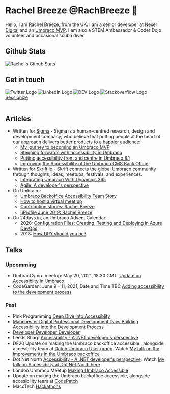 # Rachel Breeze @RachBreeze 👋
Hello, I am Rachel Breeze, from the UK.  I am a senior developer at [Nexer Digital](https://www.nexerdigital.com/) and an [Umbraco MVP](https://umbraco.com/).  I am also a STEM Ambassador & 
Coder Dojo volunteer and occasional scuba diver.

## Github Stats

![Rachel's Github Stats](https://github-readme-stats.vercel.app/api?username=RachBreeze&show_icons=true&hide_border=true&include_all_commits=true)

## Get in touch 

  [<img align="left" alt="Twitter Logo" src="https://img.icons8.com/fluent/48/000000/twitter.png" aria-hidden="true"/>](https://twitter.com/BreezeRachel "Rachel's Twitter Handle") 
[<img align="left" alt="Linkedin Logo" src="https://img.icons8.com/color/48/000000/linkedin.png" aria-hidden="true"/>](https://www.linkedin.com/in/rachel-breeze/ "Rachel's LinkedIn Profile") 
[<img align="left" alt="DEV Logo" src="https://img.icons8.com/ios-filled/50/000000/devpost.png" aria-hidden="true"/>](https://dev.to/rachbreeze/ "Rachel's Dev.to account") 
[<img align="left" alt="Stackoverflow Logo" src="https://img.icons8.com/color/48/000000/stackoverflow.png" aria-hidden="true"/>](https://stackoverflow.com/users/13890348/rachel "Rachel's StackOverflow account") <br/>
[Sessionize](https://sessionize.com/rachel-breeze/ "Rachel's Sessionize Profile")
<br/>
<br/>
  

## Articles 

- Written for [Sigma](https://www.designedbysigma.com/news-and-thoughts/?author=Rachel+Breeze#articles) - Sigma is a human-centred research, design and development company; who believe that putting people at the heart of our approach delivers better products to a happier audience:
  - [My journey to becoming an Umbraco MVP ](https://www.designedbysigma.com/news-and-thoughts/disillusioned-developer-to-mvp-my-umbraco-journey/)
  - [Stepping forwards with accessibility in Umbraco](https://www.designedbysigma.com/news-and-thoughts/a-year-of-accessibility-with-umbraco/)
  - [Putting accessibility front and centre in Umbraco 8.1](https://www.designedbysigma.com/news-and-thoughts/putting-accessibility-front-and-centre-in-umbraco-8-1/)
  - [Improving the Accessibility of the Umbraco CMS Back Office](https://www.designedbysigma.com/news-and-thoughts/improving-the-accessibility-of-the-umbraco-cms-back-office/)
- Written for [Skrift.io](https://skrift.io/authors/rachel-breeze/) - Skrift connects the global Umbraco community through thoughts, ideas, meetups, festivals, and experiences.
  - [Integrating Umbraco With Dynamics 365](https://skrift.io/issues/integrating-umbraco-with-dynamics-365/)
  - [Agile: A developer's perspective](https://skrift.io/issues/agile-a-developer-s-perspective/)
- On Umbraco:
  - [Umbraco Backoffice Accessibility Team Story](https://umbraco.com/blog/umbraco-backoffice-accessibility-team-story/)
  - [How to host a virtual meet up](https://umbraco.com/blog/how-to-host-a-virtual-umbraco-meetup/)
  - [Contribution stories: Rachel Breeze](https://community.umbraco.com/umbracians-in-action/contribution-stories/contribution-stories-rachels-story/)
  - [uProfile June 2019: Rachel Breeze](https://umbraco.com/blog/uprofile-june-2019-rachel-breeze/)
- On 24days.in, an Umbraco Advent Calendar:
  - 2020: [Configuration Files: Creating, Testing and Deploying in Azure DevOps](https://24days.in/umbraco-cms/2020/configuration-files/)
  - 2018: [How DRY should you be?](https://24days.in/umbraco-cms/2018/how-dry-should-you-be/)

## Talks
### Upcomming
- UmbracCymru meetup: May 20, 2021, 18:30 GMT.  [Update on Accessibilty in Umbraco](https://www.meetup.com/UmbraCymru/events/274035307/) 
- CodeGarden: June 9 - 11, 2021, Date and Time TBC [Adding accessibility to the development process](https://codegarden.umbraco.com/speakers/)
### Past
- Pink Programming [Deep Dive into Accessiblity](https://www.linkedin.com/events/6788417157454716928/)
- [Manchester Digital Professional Development Days Building Accessibility into the Development Process](https://www.manchesterdigital.com/event/manchester-digital/professional-development-days-building-accessibility-into-the-development-process)
- [Developer Developer Developer](https://www.developerdeveloperdeveloper.com/schedule)
- Leeds Sharp [Accessibility - A .NET developer's perspective](https://www.meetup.com/Leeds-Sharp/events/273722967/) 
- DF20 Update on making the Umbraco backoffice accessible , alongside accesibility team at [Dutch Umbraco User group](https://www.df20.nl/). Watch [My talk on the improvements in the Umbraco backoffice](https://youtu.be/NLhYczD5cH0)
- Dot Net North [Accessibility - A .NET developer's perspective](https://www.meetup.com/DotNetNorth/events/272797167/).  Watch  [My talk on Accessibilty at Dot Net North here](https://youtu.be/9JtUVlIjkC0)
- London Umbraco Meetup [Making Umbraco Accessible](https://www.meetup.com/The-London-Umbraco-Meetup/events/266177776/)
- Update on making the Umbraco backoffice accessible, alongside accesibility team at [CodePatch](https://candidcontributions.com/codepatch)
- MaccTech [Hackathons](https://www.meetup.com/MaccTech/photos/27585605/)

